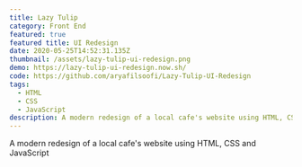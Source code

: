 ```yaml
---
title: Lazy Tulip
category: Front End
featured: true
featured title: UI Redesign
date: 2020-05-25T14:52:31.135Z
thumbnail: /assets/lazy-tulip-ui-redesign.png
demo: https://lazy-tulip-ui-redesign.now.sh/
code: https://github.com/aryafilsoofi/Lazy-Tulip-UI-Redesign
tags:
  - HTML
  - CSS
  - JavaScript
description: A modern redesign of a local cafe's website using HTML, CSS and JavaScript
---
```

A modern redesign of a local cafe's website using HTML, CSS and JavaScript